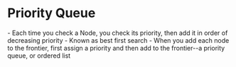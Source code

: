 <h1>Priority Queue</h1>
- Each time you check a Node, you check its priority, then add it in order of decreasing priority
- Known as best first search
- When you add each node to the frontier, first assign a priority and then add to the frontier--a priority queue, or ordered list
